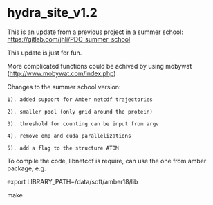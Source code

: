 # hydra_site_v1.2

This is an update from a previous project in a summer school: https://gitlab.com/jhli/PDC_summer_school

This update is just for fun.

More complicated functions could be achived by using mobywat (http://www.mobywat.com/index.php)

Changes to the summer school version:

    1). added support for Amber netcdf trajectories
    
    2). smaller pool (only grid around the protein)
    
    3). threshold for counting can be input from argv
    
    4). remove omp and cuda parallelizations
    
    5). add a flag to the structure ATOM

To compile the code, libnetcdf is require, can use the one from amber package, e.g.

export LIBRARY_PATH=/data/soft/amber18/lib

make
